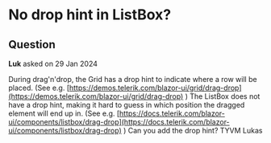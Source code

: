# No drop hint in ListBox?

## Question

**Luk** asked on 29 Jan 2024

During drag'n'drop, the Grid has a drop hint to indicate where a row will be placed. (See e.g. [https://demos.telerik.com/blazor-ui/grid/drag-drop](https://demos.telerik.com/blazor-ui/grid/drag-drop) ) The ListBox does not have a drop hint, making it hard to guess in which position the dragged element will end up in. (See e.g. [https://docs.telerik.com/blazor-ui/components/listbox/drag-drop](https://docs.telerik.com/blazor-ui/components/listbox/drag-drop) ) Can you add the drop hint? TYVM Lukas
